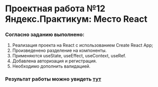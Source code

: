 # Проектная работа №12 Яндекс.Практикум: Место React

### Согласно заданию выполнено:
1. Реализация проекта на React с использованием Create React App;
2. Произведенено разделение на компоненты.
3. Применяются useState, useEffect, useContext, useRef.
4. Добавлена авторизация и регистрация.
5. Необходимо дополнить валидацией.


### Результат работы можно увидеть [тут](https://lizabettt.github.io/mesto-react-auth/)
